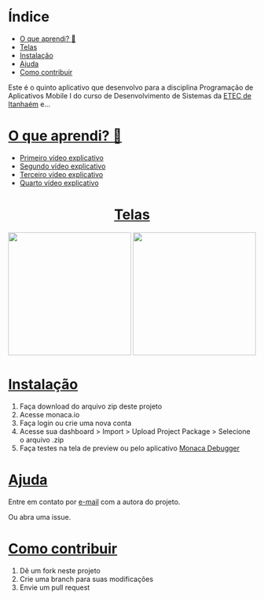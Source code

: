 # Índice
* [O que aprendi? :thinking:](#o-que-aprendi-thinking)
* [Telas](#telas)
* [Instalação](#instalação)
* [Ajuda](#ajuda)
* [Como contribuir](#como-contribuir)

Este é o quinto aplicativo que desenvolvo para a disciplina Programação de Aplicativos Mobile I do curso de Desenvolvimento de Sistemas da [ETEC de Itanhaém](https://etecitanhaem.com.br/) e...

# [O que aprendi? :thinking:](#índice)
- [Primeiro vídeo explicativo](https://youtu.be/fyKK9UWxPDo)
- [Segundo vídeo explicativo](https://youtu.be/RxxgV3WxR1Y)
- [Terceiro vídeo explicativo](https://youtu.be/jypNwGZuQwo)
- [Quarto vídeo explicativo](https://youtu.be/HzOb08Hz1vY)

<a href="#índice"><h1 align="center">Telas</h1></a>
<p align="center">
  <kbd><img width="250" src="https://i.ibb.co/6NWkRbF/IMG-20201017-105726.jpg" /></kbd>
  <kbd><img width="250" src="https://i.ibb.co/d0W0RBN/IMG-20201017-105753.jpg" /></kbd>
</p>

# [Instalação](#índice)
1. Faça download do arquivo zip deste projeto
2. Acesse monaca.io
3. Faça login ou crie uma nova conta
4. Acesse sua dashboard > Import > Upload Project Package > Selecione o arquivo .zip
5. Faça testes na tela de preview ou pelo aplicativo [Monaca Debugger](https://play.google.com/store/apps/details?id=mobi.monaca.debugger)

# [Ajuda](#índice)
Entre em contato por <a href="mailto:anabeatriz.augusto06@yahoo.com">e-mail</a> com a autora do projeto.

Ou abra uma issue.

# [Como contribuir](#índice)
1. Dê um fork neste projeto
2. Crie uma branch para suas modificações
3. Envie um pull request
